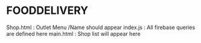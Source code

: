# FOODDELIVERY
Shop.html : Outlet Menu /Name should appear
index.js : All firebase queries are defined here
main.html : Shop list will appear here

